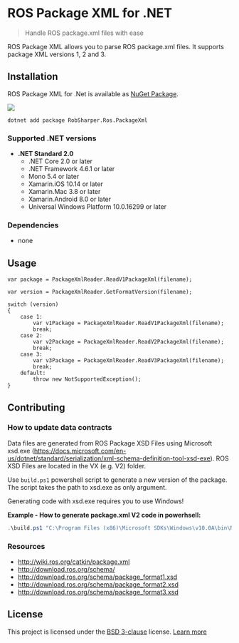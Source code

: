# ROS Package XML for .NET
> Handle ROS package.xml files with ease

ROS Package XML allows you to parse ROS package.xml files.
It supports package XML versions 1, 2 and 3.

## Installation

ROS Package XML for .Net is available as [NuGet Package](https://www.nuget.org/packages/RobSharper.Ros.PackageXml/).

[![](https://img.shields.io/nuget/v/RobSharper.Ros.PackageXml.svg?logo=nuget)](https://www.nuget.org/packages/RobSharper.Ros.PackageXml/)


```
dotnet add package RobSharper.Ros.PackageXml
``` 

### Supported .NET versions
 
* **.NET Standard 2.0**
    * .NET Core 2.0 or later
    * .NET Framework 4.6.1 or later
    * Mono 5.4 or later
    * Xamarin.iOS 10.14 or later
    * Xamarin.Mac 3.8 or later
    * Xamarin.Android 8.0 or later
    * Universal Windows Platform 10.0.16299 or later

### Dependencies

* none

## Usage

```CSharp
var package = PackageXmlReader.ReadV1PackageXml(filename);
```

```CSharp
var version = PackageXmlReader.GetFormatVersion(filename);

switch (version)
{
    case 1:
        var v1Package = PackageXmlReader.ReadV1PackageXml(filename);
        break;
    case 2:
        var v2Package = PackageXmlReader.ReadV2PackageXml(filename);
        break;
    case 3:
        var v3Package = PackageXmlReader.ReadV3PackageXml(filename);
        break;
    default:
        throw new NotSupportedException();
}
```

## Contributing
### How to update data contracts

Data files are generated from ROS Package XSD Files using Microsoft xsd.exe (https://docs.microsoft.com/en-us/dotnet/standard/serialization/xml-schema-definition-tool-xsd-exe).
ROS XSD Files are located in the VX (e.g. V2) folder. 

Use ```build.ps1``` powershell script to generate  a new version of the package.
The script takes the path to xsd.exe as only argument.

Generating code with xsd.exe requires you to use Windows!

**Example - How to generate package.xml V2 code in powerhsell:**

```powershell
.\build.ps1 "C:\Program Files (x86)\Microsoft SDKs\Windows\v10.0A\bin\NETFX 4.7.2 Tools\xsd.exe"
``` 

### Resources

- http://wiki.ros.org/catkin/package.xml
- http://download.ros.org/schema/
- http://download.ros.org/schema/package_format1.xsd
- http://download.ros.org/schema/package_format2.xsd
- http://download.ros.org/schema/package_format3.xsd


## License

This project is licensed under the [BSD 3-clause](LICENSE) license. [Learn more](https://choosealicense.com/licenses/bsd-3-clause/)